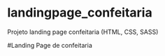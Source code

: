 # landingpage_confeitaria
Projeto landing page confeitaria (HTML, CSS, SASS)

#Landing Page de confeitaria
